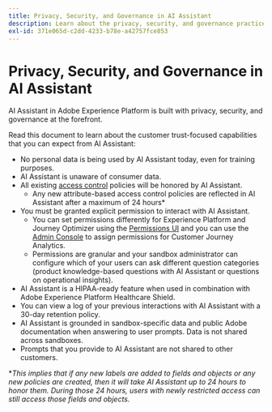 ```yaml
---
title: Privacy, Security, and Governance in AI Assistant
description: Learn about the privacy, security, and governance practices for AI Assistant.
exl-id: 371e065d-c2dd-4233-b78e-a42757fce853
---
```

# Privacy, Security, and Governance in AI Assistant

AI Assistant in Adobe Experience Platform is built with privacy, security, and governance at the forefront.

Read this document to learn about the customer trust-focused capabilities that you can expect from AI Assistant:

* No personal data is being used by AI Assistant today, even for training purposes.
* AI Assistant is unaware of consumer data.
* All existing [access control](https://experienceleague.adobe.com/en/docs/experience-platform/access-control/home) policies will be honored by AI Assistant.
  * Any new attribute-based access control policies are reflected in AI Assistant after a maximum of 24 hours*
* You must be granted explicit permission to interact with AI Assistant.
  * You can set permissions differently for Experience Platform and Journey Optimizer using the [Permissions UI](https://experienceleague.adobe.com/en/docs/experience-platform/access-control/abac/permissions-ui/browse) and you can use the [Admin Console](https://experienceleague.adobe.com/en/docs/experience-platform/access-control/ui/browse) to assign permissions for Customer Journey Analytics.
  * Permissions are granular and your sandbox administrator can configure which of your users can ask different question categories (product knowledge-based questions with AI Assistant or questions on operational insights).
* AI Assistant is a HIPAA-ready feature when used in combination with Adobe Experience Platform Healthcare Shield.
* You can view a log of your previous interactions with AI Assistant with a 30-day retention policy.
* AI Assistant is grounded in sandbox-specific data and public Adobe documentation when answering to user prompts. Data is not shared across sandboxes.
* Prompts that you provide to AI Assistant are not shared to other customers.

**This implies that if any new labels are added to fields and objects or any new policies are created, then it will take AI Assistant up to 24 hours to honor them. During those 24 hours, users with newly restricted access can still access those fields and objects.*
